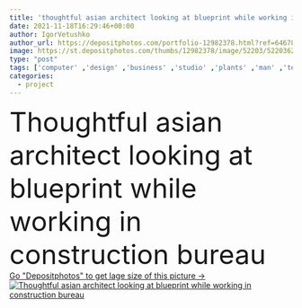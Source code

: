 ```yaml
---
title: 'thoughtful asian architect looking at blueprint while working in construction bureau'
date: 2021-11-18T16:29:46+00:00
author: IgorVetushko
author_url: https://depositphotos.com/portfolio-12982378.html?ref=64678756
image: https://st.depositphotos.com/thumbs/12982378/image/52203/522036230/api_thumb_450.jpg?forcejpeg=true
type: "post"
tags: ['computer' ,'design' ,'business' ,'studio' ,'plants' ,'man' ,'technology' ,'emotion' ,'creative' ,'construction' ,'office' ,'think' ,'device' ,'laptop' ,'professional' ,'work' ,'businessman' ,'desk' ,'indoors' ,'project' ,'asian' ,'architectural' ,'casual' ,'handsome' ,'architect' ,'gadget' ,'designer' ,'engineer' ,'workplace' ,'pencils' ,'successful' ,'calculator' ,'thoughtful' ,'tattoo' ,'papers' ,'blueprints' ,'bureau' ,'agency' ,'tattooed' ,'copy space' ,'one person' ,'blank screen' ]
categories: 
  - project
---
```

<div aling="center">
            <font size="60"> Thoughtful asian architect looking at blueprint while working in construction bureau</font>   
</div>
<div>
    <a href='https://st.depositphotos.com/thumbs/12982378/image/52203/522036230/api_thumb_450.jpg?forcejpeg=true?ref=64678756' target=_blank > Go "Depositphotos" to get lage size of this picture ->
        <img href='https://st.depositphotos.com/thumbs/12982378/image/52203/522036230/api_thumb_450.jpg?forcejpeg=true?ref=64678756' src='https://st.depositphotos.com/12982378/52203/i/950/depositphotos_522036230-stock-photo-thoughtful-asian-architect-looking-blueprint.jpg?forcejpeg=true' alt='Thoughtful asian architect looking at blueprint while working in construction bureau' >
    </a>
</div>

